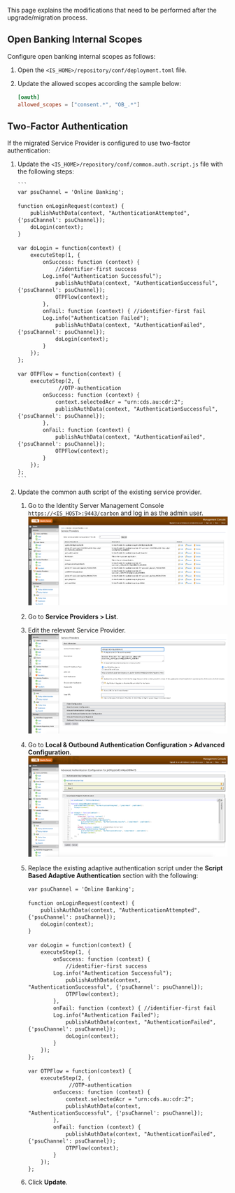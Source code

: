This page explains the modifications that need to be performed after the upgrade/migration process.

## Open Banking Internal Scopes

Configure open banking internal scopes as follows:

1. Open the `<IS_HOME>/repository/conf/deployment.toml` file.

2. Update the allowed scopes according the sample below: 

      ``` toml
      [oauth]
      allowed_scopes = ["consent.*", "OB_.*"]
      ```

## Two-Factor Authentication

If the migrated Service Provider is configured to use two-factor authentication:

1. Update the `<IS_HOME>/repository/conf/common.auth.script.js` file with the following steps:
 
       ``` 
       var psuChannel = 'Online Banking';
        
       function onLoginRequest(context) {
           publishAuthData(context, "AuthenticationAttempted", {'psuChannel': psuChannel});
           doLogin(context);
       }
        
       var doLogin = function(context) {
           executeStep(1, {
               onSuccess: function (context) {
                   //identifier-first success
               Log.info("Authentication Successful");
                   publishAuthData(context, "AuthenticationSuccessful", {'psuChannel': psuChannel});
                   OTPFlow(context);
               },
               onFail: function (context) { //identifier-first fail
               Log.info("Authentication Failed");
                   publishAuthData(context, "AuthenticationFailed", {'psuChannel': psuChannel});
                   doLogin(context);
               }
           });
       };
        
       var OTPFlow = function(context) {
           executeStep(2, {
                    //OTP-authentication
               onSuccess: function (context) {
                   context.selectedAcr = "urn:cds.au:cdr:2";
                   publishAuthData(context, "AuthenticationSuccessful", {'psuChannel': psuChannel});
               },
               onFail: function (context) {
                   publishAuthData(context, "AuthenticationFailed", {'psuChannel': psuChannel});
                   OTPFlow(context);
               }
           });
       };
       ```

2. Update the common auth script of the existing service provider.
     1. Go to the Identity Server Management Console `https://<IS_HOST>:9443/carbon` and log in as the admin user. ![service_providers](../../assets/img/install-and-setup/upgrading-the-solution/serivice-providers.png)
     2. Go to **Service Providers > List**.
     3. Edit the relevant Service Provider. ![edit_service_providers](../../assets/img/install-and-setup/upgrading-the-solution/edit-service-provider.png)
     4. Go to **Local & Outbound Authentication Configuration > Advanced Configuration**. ![advanced_configs_of_service_provider](../../assets/img/install-and-setup/upgrading-the-solution/advanced-configurations.png)
     5. Replace the existing adaptive authentication script under the **Script Based Adaptive Authentication** section with the following:

        ```
        var psuChannel = 'Online Banking';
        
        function onLoginRequest(context) {
            publishAuthData(context, "AuthenticationAttempted", {'psuChannel': psuChannel});
            doLogin(context);
        }
        
        var doLogin = function(context) {
            executeStep(1, {
                onSuccess: function (context) {
                    //identifier-first success
                Log.info("Authentication Successful");
                    publishAuthData(context, "AuthenticationSuccessful", {'psuChannel': psuChannel});
                    OTPFlow(context);
                },
                onFail: function (context) { //identifier-first fail
                Log.info("Authentication Failed");
                    publishAuthData(context, "AuthenticationFailed", {'psuChannel': psuChannel});
                    doLogin(context);
                }
            });
        };
        
        var OTPFlow = function(context) {
            executeStep(2, {
                     //OTP-authentication
                onSuccess: function (context) {
                    context.selectedAcr = "urn:cds.au:cdr:2";
                    publishAuthData(context, "AuthenticationSuccessful", {'psuChannel': psuChannel});
                },
                onFail: function (context) {
                    publishAuthData(context, "AuthenticationFailed", {'psuChannel': psuChannel});
                    OTPFlow(context);
                }
            });
        };
        ```
        
     6. Click **Update**.